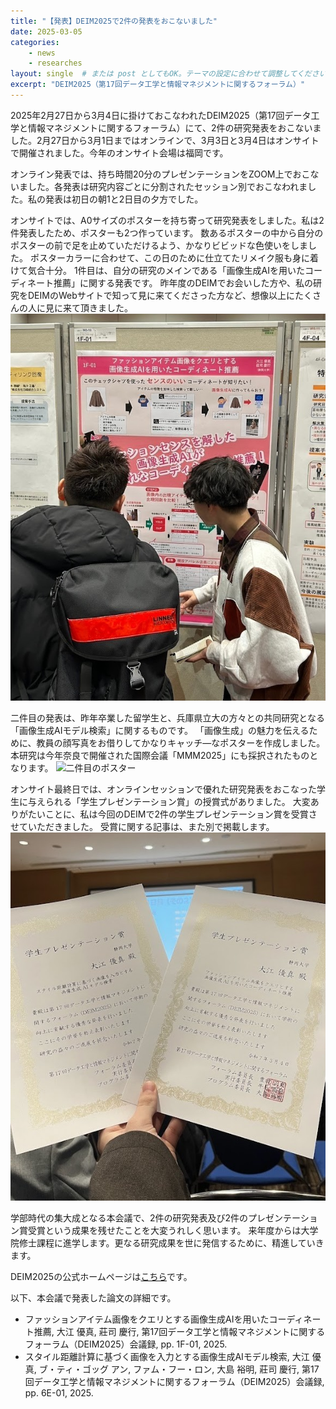 ```yaml
---
title: "【発表】DEIM2025で2件の発表をおこないました"
date: 2025-03-05
categories:
    - news
    - researches
layout: single  # または post としてもOK。テーマの設定に合わせて調整してください。
excerpt: "DEIM2025（第17回データ工学と情報マネジメントに関するフォーラム）"
---
```


2025年2月27日から3月4日に掛けておこなわれたDEIM2025（第17回データ工学と情報マネジメントに関するフォーラム）にて、2件の研究発表をおこないました。2月27日から3月1日まではオンラインで、3月3日と3月4日はオンサイトで開催されました。今年のオンサイト会場は福岡です。

オンライン発表では、持ち時間20分のプレゼンテーションをZOOM上でおこないました。各発表は研究内容ごとに分割されたセッション別でおこなわれました。私の発表は初日の朝1と2日目の夕方でした。

オンサイトでは、A0サイズのポスターを持ち寄って研究発表をしました。私は2件発表したため、ポスターも2つ作っています。
数あるポスターの中から自分のポスターの前で足を止めていただけるよう、かなりビビッドな色使いをしました。
ポスターカラーに合わせて、この日のために仕立てたリメイク服も身に着けて気合十分。
1件目は、自分の研究のメインである「画像生成AIを用いたコーディネート推薦」に関する発表です。
昨年度のDEIMでお会いした方や、私の研究をDEIMのWebサイトで知って見に来てくださった方など、想像以上にたくさんの人に見に来て頂きました。
![一件目のポスター発表の様子](../assets/img/posts/20250305/DEIM2025_1.jpg)


二件目の発表は、昨年卒業した留学生と、兵庫県立大の方々との共同研究となる「画像生成AIモデル検索」に関するものです。
「画像生成」の魅力を伝えるために、教員の顔写真をお借りしてかなりキャッチ―なポスターを作成しました。
本研究は今年奈良で開催された国際会議「MMM2025」にも採択されたものとなります。
![二件目のポスター](../../assets/img/posts/20250305/DEIM2025_2.jpg)

オンサイト最終日では、オンラインセッションで優れた研究発表をおこなった学生に与えられる「学生プレゼンテーション賞」の授賞式がありました。
大変ありがたいことに、私は今回のDEIMで2件の学生プレゼンテーション賞を受賞させていただきました。
受賞に関する記事は、また別で掲載します。
![歓喜](../assets/img/posts/20250305/DEIM2025_3.jpg)


学部時代の集大成となる本会議で、2件の研究発表及び2件のプレゼンテーション賞受賞という成果を残せたことを大変うれしく思います。
来年度からは大学院修士課程に進学します。更なる研究成果を世に発信するために、精進していきます。

DEIM2025の公式ホームページは[こちら](https://pub.confit.atlas.jp/ja/event/deim2025)です。

以下、本会議で発表した論文の詳細です。
* ファッションアイテム画像をクエリとする画像生成AIを用いたコーディネート推薦, 大江 優真, 莊司 慶行, 第17回データ工学と情報マネジメントに関するフォーラム（DEIM2025）会議録, pp. 1F-01, 2025.
* スタイル距離計算に基づく画像を入力とする画像生成AIモデル検索, 大江 優真, ブ・ティ・ゴッグ アン, ファム・フー・ロン, 大島 裕明, 莊司 慶行, 第17回データ工学と情報マネジメントに関するフォーラム（DEIM2025）会議録, pp. 6E-01, 2025.